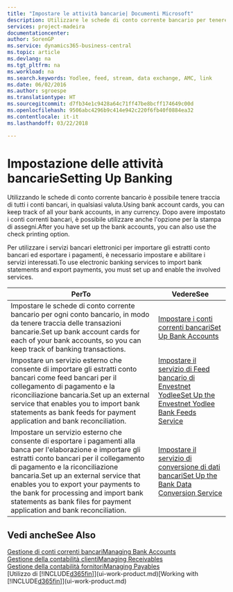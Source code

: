 ```yaml
---
title: "Impostare le attività bancarie| Documenti Microsoft"
description: Utilizzare le schede di conto corrente bancario per tenere traccia dei conti bancari e impostare i feed della banca, ad esempio Yodlee, per scambiare dati.
services: project-madeira
documentationcenter: 
author: SorenGP
ms.service: dynamics365-business-central
ms.topic: article
ms.devlang: na
ms.tgt_pltfrm: na
ms.workload: na
ms.search.keywords: Yodlee, feed, stream, data exchange, AMC, link
ms.date: 06/02/2016
ms.author: sgroespe
ms.translationtype: HT
ms.sourcegitcommit: d7fb34e1c9428a64c71ff47be8bcff174649c00d
ms.openlocfilehash: 9506abc4296b9c414e942c220f6fb40f0884ea32
ms.contentlocale: it-it
ms.lasthandoff: 03/22/2018

---
```

# <a name="setting-up-banking"></a><span data-ttu-id="2d318-103">Impostazione delle attività bancarie</span><span class="sxs-lookup"><span data-stu-id="2d318-103">Setting Up Banking</span></span>
<span data-ttu-id="2d318-104">Utilizzando le schede di conto corrente bancario è possibile tenere traccia di tutti i conti bancari, in qualsiasi valuta.</span><span class="sxs-lookup"><span data-stu-id="2d318-104">Using bank account cards, you can keep track of all your bank accounts, in any currency.</span></span> <span data-ttu-id="2d318-105">Dopo avere impostato i conti correnti bancari, è possibile utilizzare anche l'opzione per la stampa di assegni.</span><span class="sxs-lookup"><span data-stu-id="2d318-105">After you have set up the bank accounts, you can also use the check printing option.</span></span>

<span data-ttu-id="2d318-106">Per utilizzare i servizi bancari elettronici per importare gli estratti conto bancari ed esportare i pagamenti, è necessario impostare e abilitare i servizi interessati.</span><span class="sxs-lookup"><span data-stu-id="2d318-106">To use electronic banking services to import bank statements and  export payments, you must set up and enable the involved services.</span></span>

| <span data-ttu-id="2d318-107">Per</span><span class="sxs-lookup"><span data-stu-id="2d318-107">To</span></span> | <span data-ttu-id="2d318-108">Vedere</span><span class="sxs-lookup"><span data-stu-id="2d318-108">See</span></span> |
| --- | --- |
| <span data-ttu-id="2d318-109">Impostare le schede di conto corrente bancario per ogni conto bancario, in modo da tenere traccia delle transazioni bancarie.</span><span class="sxs-lookup"><span data-stu-id="2d318-109">Set up bank account cards for each of your bank accounts, so you can keep track of banking transactions.</span></span> |[<span data-ttu-id="2d318-110">Impostare i conti correnti bancari</span><span class="sxs-lookup"><span data-stu-id="2d318-110">Set Up Bank Accounts</span></span>](bank-how-setup-bank-accounts.md) |
| <span data-ttu-id="2d318-111">Impostare un servizio esterno che consente di importare gli estratti conto bancari come feed bancari per il collegamento di pagamento e la riconciliazione bancaria.</span><span class="sxs-lookup"><span data-stu-id="2d318-111">Set up an external service that enables you to import bank statements as bank feeds for payment application and bank reconciliation.</span></span> |[<span data-ttu-id="2d318-112">Impostare il servizio di Feed bancario di Envestnet Yodlee</span><span class="sxs-lookup"><span data-stu-id="2d318-112">Set Up the Envestnet Yodlee Bank Feeds Service</span></span>](bank-how-setup-bank-statement-service.md) |
| <span data-ttu-id="2d318-113">Impostare un servizio esterno che consente di esportare i pagamenti alla banca per l'elaborazione e importare gli estratti conto bancari per il collegamento di pagamento e la riconciliazione bancaria.</span><span class="sxs-lookup"><span data-stu-id="2d318-113">Set up an external service that enables you to export your payments to the bank for processing  and import bank statements as bank files for payment application and bank reconciliation.</span></span> |[<span data-ttu-id="2d318-114">Impostare il servizio di conversione di dati bancari</span><span class="sxs-lookup"><span data-stu-id="2d318-114">Set Up the Bank Data Conversion Service</span></span>](bank-how-setup-bank-data-conversion-service.md) |

## <a name="see-also"></a><span data-ttu-id="2d318-115">Vedi anche</span><span class="sxs-lookup"><span data-stu-id="2d318-115">See Also</span></span>
[<span data-ttu-id="2d318-116">Gestione di conti correnti bancari</span><span class="sxs-lookup"><span data-stu-id="2d318-116">Managing Bank Accounts</span></span>](bank-manage-bank-accounts.md)  
[<span data-ttu-id="2d318-117">Gestione della contabilità clienti</span><span class="sxs-lookup"><span data-stu-id="2d318-117">Managing Receivables</span></span>](receivables-manage-receivables.md)  
[<span data-ttu-id="2d318-118">Gestione della contabilità fornitori</span><span class="sxs-lookup"><span data-stu-id="2d318-118">Managing Payables</span></span>](payables-manage-payables.md)  
<span data-ttu-id="2d318-119">[Utilizzo di [!INCLUDE[d365fin](includes/d365fin_md.md)]](ui-work-product.md)</span><span class="sxs-lookup"><span data-stu-id="2d318-119">[Working with [!INCLUDE[d365fin](includes/d365fin_md.md)]](ui-work-product.md)</span></span>

